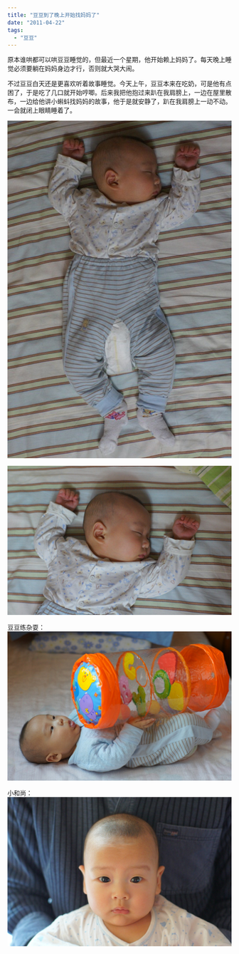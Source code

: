```yaml
---
title: "豆豆到了晚上开始找妈妈了"
date: "2011-04-22"
tags: 
  - "豆豆"
---
```


原本谁哄都可以哄豆豆睡觉的，但最近一个星期，他开始赖上妈妈了。每天晚上睡觉必须要躺在妈妈身边才行，否则就大哭大闹。

不过豆豆白天还是更喜欢听着故事睡觉。今天上午，豆豆本来在吃奶，可是他有点困了，于是吃了几口就开始哼唧。后来我把他抱过来趴在我肩膀上，一边在屋里散布，一边给他讲小蝌蚪找妈妈的故事，他于是就安静了，趴在我肩膀上一动不动。一会就闭上眼睛睡着了。

![DSC01240](images/dsc01240.jpg "DSC01240")

![DSC01227](images/dsc01227.jpg "DSC01227")

豆豆练杂耍： ![DSC01271](images/dsc01271.jpg "DSC01271")

小和尚： ![DSC01249](images/dsc01249.jpg "DSC01249")
